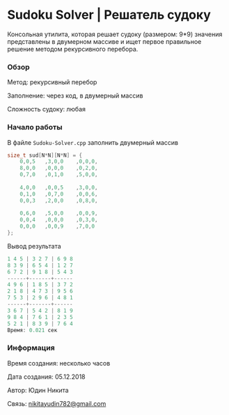 # Sudoku Solver | Решатель судоку

Консольная утилита, которая решает судоку (размером: 9*9) значения представлены в двумерном массиве и ищет первое правильное решение методом рекурсивного перебора.

### Обзор

Метод: рекурсивный перебор

Заполнение: через код, в двумерный массив

Сложность судоку: любая

### Начало работы

В файле `Sudoku-Solver.cpp` заполнить двумерный массив

```C++
size_t sud[N*N][N*N] = {
	0,0,5   ,3,0,0    ,0,0,0,
	8,0,0   ,0,0,0    ,0,2,0,
	0,7,0   ,0,1,0    ,5,0,0,
  
	4,0,0   ,0,0,5    ,3,0,0,
	0,1,0   ,0,7,0    ,0,0,6,
	0,0,3   ,2,0,0    ,0,8,0,
  
	0,6,0   ,5,0,0    ,0,0,9,
	0,0,4   ,0,0,0    ,0,3,0,
	0,0,0   ,0,0,9    ,7,0,0
};
```

Вывод результата

```C++
1 4 5 | 3 2 7 | 6 9 8
8 3 9 | 6 5 4 | 1 2 7
6 7 2 | 9 1 8 | 5 4 3
------+-------+------
4 9 6 | 1 8 5 | 3 7 2
2 1 8 | 4 7 3 | 9 5 6
7 5 3 | 2 9 6 | 4 8 1
------+-------+------
3 6 7 | 5 4 2 | 8 1 9
9 8 4 | 7 6 1 | 2 3 5
5 2 1 | 8 3 9 | 7 6 4
Время: 0.021 сек
```

### Информация

Время создания: несколько часов

Дата создания: 05.12.2018

Автор: Юдин Никита

Связь: nikitayudin782@gmail.com
